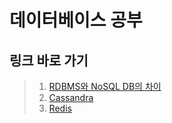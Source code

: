 # 데이터베이스  공부

## 링크 바로 가기

> 1. [RDBMS와 NoSQL DB의 차이](differences-between-rdmbs-and-nosql-db.md)
> 2. [Cassandra ](cassandra.md)
> 3. [Redis](redis.md)